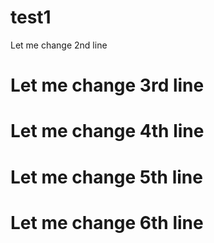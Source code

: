 # test1
Let me change 2nd line
# Let me change 3rd line
# Let me change 4th line
# Let me change 5th line
# Let me change 6th line